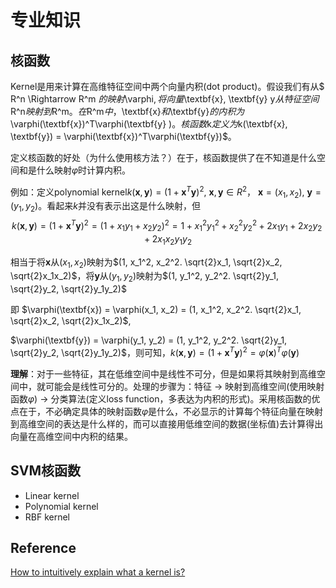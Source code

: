# 专业知识
## 核函数
<p>

Kernel是用来计算在高维特征空间中两个向量内积(dot product)。假设我们有从$ R^n \Rightarrow R^m $的映射$\varphi$, 将向量$\textbf{x}, \textbf{y} y$从特征空间$R^n$映射到$R^m$。在$R^m$中，$\textbf{x}$和$\textbf{y}$的内积为$\varphi(\textbf{x})^T\varphi(\textbf{y} )$。核函数$k$定义为$k(\textbf{x}, \textbf{y}) = \varphi(\textbf{x})^T\varphi(\textbf{y})$。

</p>

定义核函数的好处（为什么使用核方法？）在于，核函数提供了在不知道是什么空间和是什么映射$\varphi$时计算内积。

例如：定义polynomial kernel$k(\textbf{x}, \textbf{y}) = (1 + \textbf{x}^T\textbf{y})^2$, $\textbf{x}, \textbf{y} \in R^2$， $\textbf{x} = (x_1, x_2)$, $\textbf{y} = (y_1, y_2)$。看起来$k$并没有表示出这是什么映射，但$$k(\textbf{x}, \textbf{y}) = (1 + \textbf{x}^T \textbf{y})^2 = (1 + x_1y_1 + x_2y_2)^2 = 1 + x_1^2y_1^2 + x_2^2y_2^2 + 2x_1y_1 + 2x_2y_2 + 2x_1x_2y_1y_2$$

相当于将$\textbf{x}$从$(x_1, x_2)$映射为$(1, x_1^2, x_2^2. \sqrt{2}x_1, \sqrt{2}x_2, \sqrt{2}x_1x_2)$，将$\textbf{y}$从$(y_1, y_2)$映射为$(1, y_1^2, y_2^2. \sqrt{2}y_1, \sqrt{2}y_2, \sqrt{2}y_1y_2)$

即
$\varphi(\textbf{x}) = \varphi(x_1, x_2) = (1, x_1^2, x_2^2. \sqrt{2}x_1, \sqrt{2}x_2, \sqrt{2}x_1x_2)$,

$\varphi(\textbf{y}) = \varphi(y_1, y_2) = (1, y_1^2, y_2^2. \sqrt{2}y_1, \sqrt{2}y_2, \sqrt{2}y_1y_2)$，则可知，$k(\textbf{x}, \textbf{y}) = (1 + \textbf{x}^T \textbf{y})^2 = \varphi(\textbf{x})^T\varphi(\textbf{y})$

**理解**：对于一些特征，其在低维空间中是线性不可分，但是如果将其映射到高维空间中，就可能会是线性可分的。处理的步骤为：特征 -> 映射到高维空间(使用映射函数$\varphi$) -> 分类算法(定义loss function，多表达为内积的形式)。采用核函数的优点在于，不必确定具体的映射函数$\varphi$是什么，不必显示的计算每个特征向量在映射到高维空间的表达是什么样的，而可以直接用低维空间的数据(坐标值)去计算得出向量在高维空间中内积的结果。

## SVM核函数
- Linear kernel
- Polynomial kernel
- RBF kernel

## Reference
[How to intuitively explain what a kernel is?](https://stats.stackexchange.com/questions/152897/how-to-intuitively-explain-what-a-kernel-is)
